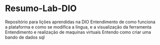 # Resumo-Lab-DIO
Repositório para lições aprendidas na DIO
Entendimento de como funciona a plataforma e como se modifica a lingua, e a visualização da ferramenta
Entendimento e realização de maquinas virtuais
Entendo como criar uma bando de dados sql
